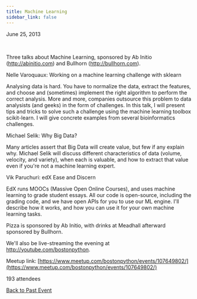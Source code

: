 ```yaml
---
title: Machine Learning
sidebar_link: false
---
```


June 25, 2013


   

Three talks about Machine Learning, sponsored by Ab Initio (http://abinitio.com) and Bullhorn (http://bullhorn.com).

Nelle Varoquaux: Working on a machine learning challenge with sklearn

Analysing data is hard. You have to normalize the data, extract the features, and choose and (sometimes) implement the right algorithm to perform the correct analysis. More and more, companies outsource this problem to data analysists (and geeks) in the form of challenges. In this talk, I will present tips and tricks to solve such a challenge using the machine learning toolbox scikit-learn. I will give concrete examples from several bioinformatics challenges.

Michael Selik: Why Big Data?

Many articles assert that Big Data will create value, but few if any explain why. Michael Selik will discuss different characteristics of data (volume, velocity, and variety), when each is valuable, and how to extract that value even if you're not a machine learning expert.

Vik Paruchuri: edX Ease and Discern

EdX runs MOOCs (Massive Open Online Courses), and uses machine learning to grade student essays. All our code is open-source, including the grading code, and we have open APIs for you to use our ML engine. I'll describe how it works, and how you can use it for your own machine learning tasks.

Pizza is sponsored by Ab Initio, with drinks at Meadhall afterward sponsored by Bullhorn.

We'll also be live-streaming the evening at http://youtube.com/bostonpython.


Meetup link: [https://www.meetup.com/bostonpython/events/107649802/](https://www.meetup.com/bostonpython/events/107649802/)

193 attendees

[Back to Past Event](past-events.md)